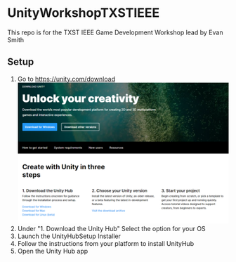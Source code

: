 # UnityWorkshopTXSTIEEE
 This repo is for the TXST IEEE Game Development Workshop lead by Evan Smith

## Setup

1. Go to https://unity.com/download ![Logo](UnityDownloadPage.png)
2. Under "1. Download the Unity Hub" Select the option for your OS
3. Launch the UnityHubSetup Installer
4. Follow the instructions from your platform to install UnityHub
5. Open the Unity Hub app